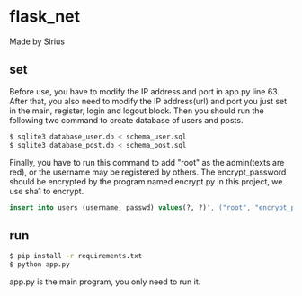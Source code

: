 # flask_net

Made by Sirius

## set

Before use, you have to modify the IP address and port in app.py line 63. After that, you also need to modify the IP address(url) and port you just set in the main, register, login and logout block.
Then you should run the following two command to create database of users and posts.

```sh
$ sqlite3 database_user.db < schema_user.sql
$ sqlite3 database_post.db < schema_post.sql
```

Finally, you have to run this command to add "root" as the admin(texts are red), or the username may be registered by others. The encrypt_password should be encrypted by the program named encrypt.py in this project, we use sha1 to encrypt.

```sql
insert into users (username, passwd) values(?, ?)', ("root", "encrypt_password")
```

## run

```sh
$ pip install -r requirements.txt
$ python app.py
```

app.py is the main program, you only need to run it.
